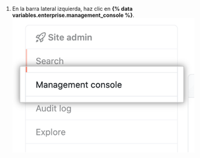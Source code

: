 1. En la barra lateral izquierda, haz clic en **{% data variables.enterprise.management_console %}**. ![pestaña {% data variables.enterprise.management_console %} en la barra lateral izquierda](/assets/images/enterprise/management-console/management-console-tab.png)
